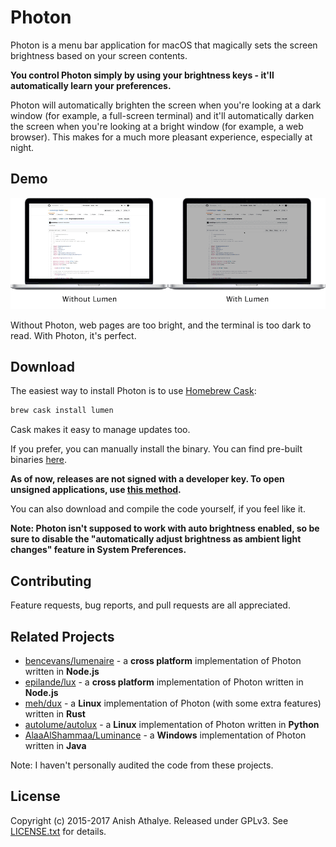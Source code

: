 # Photon

Photon is a menu bar application for macOS that magically sets the screen
brightness based on your screen contents.

**You control Photon simply by using your brightness keys - it'll automatically
learn your preferences.**

Photon will automatically brighten the screen when you're looking at a dark
window (for example, a full-screen terminal) and it'll automatically darken the
screen when you're looking at a bright window (for example, a web browser).
This makes for a much more pleasant experience, especially at night.

## Demo

![Demo][demo]

Without Photon, web pages are too bright, and the terminal is too dark to read.
With Photon, it's perfect.

## Download

The easiest way to install Photon is to use [Homebrew Cask][cask]:

```bash
brew cask install lumen
```

Cask makes it easy to manage updates too.

If you prefer, you can manually install the binary. You can find pre-built
binaries [here][releases].

**As of now, releases are not signed with a developer key. To open unsigned
applications, use [this method][opening-unsigned].**

You can also download and compile the code yourself, if you feel like it.

**Note: Photon isn't supposed to work with auto brightness enabled, so be sure
to disable the "automatically adjust brightness as ambient light changes"
feature in System Preferences.**

## Contributing

Feature requests, bug reports, and pull requests are all appreciated.

## Related Projects

* [bencevans/lumenaire](https://github.com/bencevans/lumenaire) - a **cross
  platform** implementation of Photon written in **Node.js**
* [epilande/lux](https://github.com/epilande/lux) - a **cross platform**
  implementation of Photon written in **Node.js**
* [meh/dux](https://github.com/meh/dux) - a **Linux** implementation of Photon
  (with some extra features) written in **Rust**
* [autolume/autolux](https://github.com/autolume/autolux) - a **Linux**
  implementation of Photon written in **Python**
* [AlaaAlShammaa/Luminance](https://github.com/AlaaAlShammaa/Luminance) - a
  **Windows** implementation of Photon written in **Java**

Note: I haven't personally audited the code from these projects.

## License

Copyright (c) 2015-2017 Anish Athalye. Released under GPLv3. See
[LICENSE.txt][license] for details.

[demo]: assets/demo.gif
[cask]: https://caskroom.github.io/
[opening-unsigned]: https://support.apple.com/kb/ph14369
[releases]: https://github.com/anishathalye/lumen/releases
[license]: LICENSE.txt
